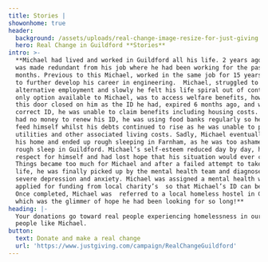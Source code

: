 ```yaml
---
title: Stories |
showonhome: true
header:
  background: /assets/uploads/real-change-image-resize-for-just-giving.jpg
  hero: Real Change in Guildford **Stories**
intro: >-
  **Michael had lived and worked in Guildford all his life. 2 years ago Michael
  was made redundant from his job where he had been working for the past 18
  months. Previous to this Michael, worked in the same job for 15 years but left
  to further develop his career in engineering.  Michael, struggled to find
  alternative employment and slowly he felt his life spiral out of control. the
  only option available to Michael, was to access welfare benefits, however even
  this door closed on him as the ID he had, expired 6 months ago, and without
  correct ID, he was unable to claim benefits including housing costs. Michael
  had no money to renew his ID, he was using food banks regularly so he could
  feed himself whilst his debts continued to rise as he was unable to pay for
  utilities and other associated living costs. Sadly, Michael eventually lost
  his home and ended up rough sleeping in Farnham, as he was too ashamed to
  rough sleep in Guildford. Michael’s self-esteem reduced day by day, he had no
  respect for himself and had lost hope that his situation would ever change.
  Things became too much for Michael and after a failed attempt to take his
  life, he was finally picked up by the mental health team and diagnosed with
  severe depression and anxiety. Michael was assigned a mental health worker who
  applied for funding from local charity’s  so that Michael’s ID can be renewed.
  Once completed, Michael was  referred to a local homeless hostel in Guildford
  which was the glimmer of hope he had been looking for so long!**
heading: |-
  Your donations go toward real people experiencing homelessness in our area, 
  people like Michael.
button:
  text: Donate and make a real change
  url: 'https://www.justgiving.com/campaign/RealChangeGuildford'
---
```


